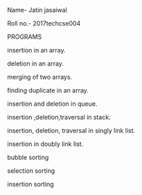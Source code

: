 Name- Jatin jasaiwal

Roll no.- 2017techcse004

PROGRAMS

insertion in an array.

deletion in an array.

merging of two arrays.

finding duplicate in an array.

insertion and deletion in queue.

insertion ,deletion,traversal in stack.

insertion, deletion, traversal in singly link list.

insertion in doubly link list.

bubble sorting

selection sorting

insertion sorting

